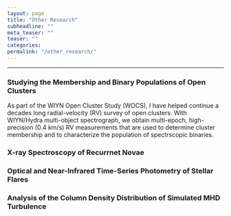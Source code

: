 ```yaml
---
layout: page
title: "Other Research"
subheadline: ""
meta_teaser: ""
teaser: ""
categories:
permalink: "/other_research/"
---
```

<hr>

### <a name='wocs'>Studying the Membership and Binary Populations of Open Clusters</a>
As part of the WIYN Open Cluster Study (WOCS), I have helped continue a decades long radial-velocity (RV) survey of open clusters. With WIYN/Hydra multi-object spectrograph, we obtain multi-epoch, high-precision (0.4 km/s) RV measurements that are used to determine cluster membership and to characterize the population of spectrscopic binaries. 

### <a name='xspec'>X-ray Spectroscopy of Recurrnet Novae</a>

### <a name='flares'>Optical and Near-Infrared Time-Series Photometry of Stellar Flares</a>

### <a name='tsallis'>Analysis of the Column Density Distribution of Simulated MHD Turbulence</a>
